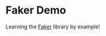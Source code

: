# Faker Demo

Learning the [Faker](https://git.crvr.us/redjax/faker-demos.git) library by example!

